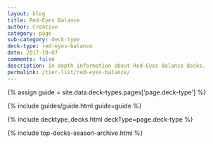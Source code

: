 ```yaml
---
layout: blog
title: Red-Eyes Balance
author: Creative
category: page
sub-category: deck-type
deck-type: red-eyes-balance
date: 2017-10-07
comments: false
description: In depth information about Red-Eyes Balance decks.
permalink: /tier-list/red-eyes-balance/
---
```


{% assign guide = site.data.deck-types.pages['page.deck-type'] %}

{% include guides/guide.html guide=guide %}

{% include decktype_decks.html deckType=page.deck-type %}

{% include top-decks-season-archive.html %}